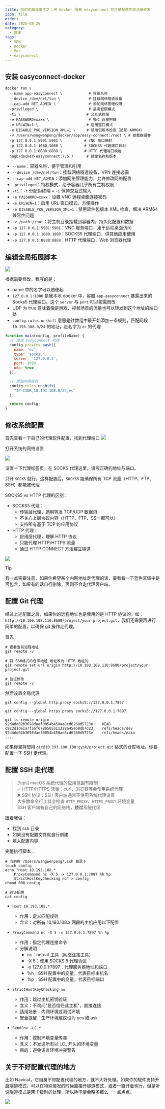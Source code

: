 ```yaml
---
title: 我的电脑我做主之：用 docker 隔离 easyconnect 并正确配置内网流量转发
icon: file
order:
date: 2025-08-26
category:
  - 效率
tags:
  - VPN
  - Docker
  - Mac
  - easyconnect
---
```

## 安装 easyconnect-docker

```shell
docker run \
  --name app-easyconnect \            # 容器名称
  --device /dev/net/tun \             # 挂载网络隧道设备
  --cap-add NET_ADMIN \               # 添加网络管理权限
  -privileged \                       # 最高权限模式
  -ti \                              # 交互式终端
  -e PASSWORD=xxxx \                  # VNC 连接密码
  -e URLWIN=1 \                      # 启用窗口模式
  -e DISABLE_PKG_VERSION_XML=1 \     # 禁用包版本检查（适配 ARM64）
  -v /Users/wangwenpeng/docker/app/easy-connect:/root \ # 挂载数据卷
  -p 127.0.0.1:5901:5901 \          # VNC 端口映射
  -p 127.0.0.1:1080:1080 \          # SOCKS5 代理端口映射
  -p 127.0.0.1:8888:8888 \          # HTTP 代理端口映射
  hagb/docker-easyconnect:7.6.7      # 镜像名称和版本
```

- `--name`：容器名称，便于管理和引用
- `--device /dev/net/tun`：挂载网络隧道设备，VPN 连接必需
- `--cap-add NET_ADMIN`：添加网络管理能力，允许修改网络配置
- `-privileged`：特权模式，给予容器几乎所有主机权限
- `-ti`：`-t` 分配伪终端 + `-i` 保持交互式输入
- `-e PASSWORD=xxxx`：设置 VNC 远程桌面连接密码
- `-e URLWIN=1`：启用 URL 窗口模式，方便操作
- `-e DISABLE_PKG_VERSION_XML=1`：禁用软件包版本 XML 检查，解决 ARM64 兼容性问题
- `-v /path:/root`：将主机目录挂载到容器内，持久化配置和数据
- `-p 127.0.0.1:5901:5901`：VNC 服务端口，用于远程桌面访问
- `-p 127.0.0.1:1080:1080`：SOCKS5 代理端口，供其他应用使用
- `-p 127.0.0.1:8888:8888`：HTTP 代理端口，Web 浏览器代理

## 编辑全局拓展脚本

![](../../appends/img/dock-easyconnect.jpg)

根据需要修改，我写的是：

- name 中的名字可以随便起
- `127.0.0.1:1080` 是我本地 docker 中，容器 `app-easyconnect` 暴露出来的 Socks5 代理端口。这个 `server` 与 `port` 可以按需而改
- UDP 为 true 意味着像是游戏、视频场景的流量也可以转发到这个地址的端口处
- `config.rules.unshift` 意思是往数组中最开始添加一条规则，匹配网段 `10.193.108.0/24` 的地址，走名字为 `ec` 的代理

```javascript
function main(config, profileName) {
  // 添加 EasyConnect 代理
  config.proxies.push({
    name: 'ec',
    type: 'socks5',
    server: '127.0.0.1',
    port: 1080,
    udp: true
  });

  // 添加内网规则
  config.rules.unshift(
    "IP-CIDR,10.193.108.0/24,ec"
  );

  return config;
}
```

## 修改系统配置

首先查看一下自己的代理软件配置，找到代理端口
![](../../appends/img/dock-easyconnect-3.jpeg)

打开系统的网络设置

![](../../appends/img/dock-easyconnect-4.jpeg)

设置一下代理标签页，在 SOCKS 代理这里，填写正确的地址与端口。

只开 `SOCKS` 就行，这样配置后，`SOCKS5` 能确保所有 TCP 流量（HTTP、FTP、SSH）都能被代理

SOCKS5 vs HTTP 代理的区别：

- SOCKS5 代理：
    - 传输层代理，透明转发 TCP/UDP 数据包
    - 不关心上层协议内容（HTTP、FTP、SSH 都可以）
    - 支持所有基于 TCP 的应用协议
- HTTP 代理：
    - 应用层代理，理解 HTTP 协议
    - 只能代理 HTTP/HTTPS 流量
    - 通过 HTTP CONNECT 方法建立隧道

![](../../appends/img/dock-easyconnect-2.jpeg)


> [!tip] 
> 有一点需要注意，如果你希望某个内网地址走代理的话，要看看一下蓝色区域中是否包含，如果有的话自行删除，否则不会走代理客户端。


## 配置 Git 代理

经过上述配置之后，如果你的远程地址也是使用的是 HTTP 协议的，如：`http://10.100.108.110:8600/project/your-project.git`，我们还需要再进行简单的配置，以确保 git 操作走代理。

首先

```shell
# 查看当前远程地址
git remote -v

# 将 SSH格式的仓库地址 地址改为 HTTP 地址的
git remote set-url origin http://10.100.108.110:8600/project/your-project.git

# 验证修改
git remote -v
```

然后设置全局代理
```shell
git config --global http.proxy socks5://127.0.0.1:7897

git config --global https.proxy socks5://127.0.0.1:7897

git ls-remote origin
92d4dd02b3698daef0054b450ae8cd6268d5723e	HEAD
c922d1de1a7fa6f6786505b11328a45eb0db7d23	refs/heads/dev
92d4dd02b3698daef0054b450ae8cd6268d5723e	refs/heads/main
....
```

如果你坚持想用 `git@10.193.100.100:gysk/project.git` 格式的仓库地址，你要配置一下 SSH 走代理。

## 配置 SSH 走代理

> [!tips]
> macOS 系统代理的应用范围有限制：  
> ✅ HTTP/HTTPS 流量：curl、浏览器等会使用系统代理  
> ❌ SSH 协议：SSH 客户端通常不使用系统代理设置  
> 大多数命令行工具会检查 `HTTP_PROXY`、`HTTPS_PROXY` 环境变量  
> SSH 客户端有自己的网络栈，**绕过**系统代理  

跟着我做：
- 找到 ssh 目录
- 如果没有配置文件就自行创建
- 填入配置内容

完整执行脚本：
```shell
# 当前在 /Users/wangwenpeng/.ssh 目录下
touch config
echo "Host 10.193.108.*
    ProxyCommand nc -X 5 -x 127.0.0.1:7897 %h %p
    StrictHostKeyChecking no" > config
chmod 600 config

# 验证配置
cat config
```

-  `Host 10.193.108.*`
	- 作用：定义匹配规则
	- 含义：对所有 10.193.108.x 网段的主机应用以下配置

-  `ProxyCommand nc -X 5 -x 127.0.0.1:7897 %h %p`
	- 作用：指定代理连接命令
	- 分解说明：
		- nc：netcat 工具（网络连接工具）
		- -X 5：使用 SOCKS 5 代理协议
		- -x 127.0.0.1:7897：代理服务器地址和端口
		- %h：SSH 配置中的变量，代表目标主机名
		- %p：SSH 配置中的变量，代表目标端口

-  `StrictHostKeyChecking no`
	- 作用：跳过主机密钥验证
	- 含义：不询问"是否信任此主机"，直接连接
	- 适用场景：内网环境或测试环境
	- 安全提醒：生产环境建议设为 yes 或 ask

-  `SendEnv -LC_*`
	- 作用：控制环境变量传递
	- 含义：不发送所有以 LC_ 开头的环境变量
	- 目的：避免语言环境冲突警告

## 关于不好配置代理的地方

比如 Navicat，它自身不带配置代理的地方，就不大好处理。如果你的软件支持开启隧道模式，可以在特殊情况的时候直接开隧道模式，或者一直开着也行，但是听说隧道模式是网卡级别的处理，所以耗电量会略多那么一一点点点。

![](../../appends/img/dock-easyconnect.jpeg)